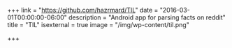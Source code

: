 +++
link = "https://github.com/hazrmard/TIL"
date = "2016-03-01T00:00:00-06:00"
description = "Android app for parsing facts on reddit"
title = "TIL"
isexternal = true
image = "/img/wp-content/til.png"

+++
